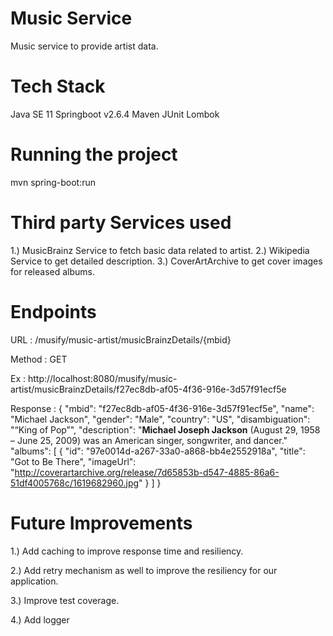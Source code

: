 # Music Service
Music service to provide artist data.

# Tech Stack
Java SE 11
Springboot v2.6.4
Maven
JUnit
Lombok

# Running the project
mvn spring-boot:run

# Third party Services used
1.) MusicBrainz Service to fetch basic data related to artist.
2.) Wikipedia Service to get detailed description.
3.) CoverArtArchive to get cover images for released albums.

# Endpoints

URL : /musify/music-artist/musicBrainzDetails/{mbid}

Method : GET

Ex : http://localhost:8080/musify/music-artist/musicBrainzDetails/f27ec8db-af05-4f36-916e-3d57f91ecf5e

Response :
{
"mbid": "f27ec8db-af05-4f36-916e-3d57f91ecf5e",
"name": "Michael Jackson",
"gender": "Male",
"country": "US",
"disambiguation": "“King of Pop”",
"description": "<b>Michael Joseph Jackson</b> (August 29, 1958 – June 25, 2009) was an American singer, songwriter, and dancer."
"albums": [
{
"id": "97e0014d-a267-33a0-a868-bb4e2552918a",
"title": "Got to Be There",
"imageUrl": "http://coverartarchive.org/release/7d65853b-d547-4885-86a6-51df4005768c/1619682960.jpg"
}
]
}


# Future Improvements
1.) Add caching to improve response time and resiliency.

2.) Add retry mechanism as well to improve the resiliency for our application.

3.) Improve test coverage.

4.) Add logger
